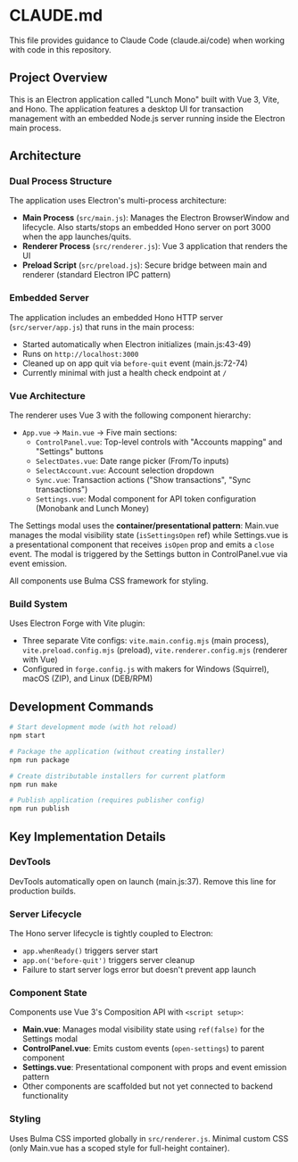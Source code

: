 # CLAUDE.md

This file provides guidance to Claude Code (claude.ai/code) when working with code in this repository.

## Project Overview

This is an Electron application called "Lunch Mono" built with Vue 3, Vite, and Hono. The application features a desktop UI for transaction management with an embedded Node.js server running inside the Electron main process.

## Architecture

### Dual Process Structure

The application uses Electron's multi-process architecture:

- **Main Process** (`src/main.js`): Manages the Electron BrowserWindow and lifecycle. Also starts/stops an embedded Hono server on port 3000 when the app launches/quits.
- **Renderer Process** (`src/renderer.js`): Vue 3 application that renders the UI
- **Preload Script** (`src/preload.js`): Secure bridge between main and renderer (standard Electron IPC pattern)

### Embedded Server

The application includes an embedded Hono HTTP server (`src/server/app.js`) that runs in the main process:
- Started automatically when Electron initializes (main.js:43-49)
- Runs on `http://localhost:3000`
- Cleaned up on app quit via `before-quit` event (main.js:72-74)
- Currently minimal with just a health check endpoint at `/`

### Vue Architecture

The renderer uses Vue 3 with the following component hierarchy:
- `App.vue` → `Main.vue` → Five main sections:
  - `ControlPanel.vue`: Top-level controls with "Accounts mapping" and "Settings" buttons
  - `SelectDates.vue`: Date range picker (From/To inputs)
  - `SelectAccount.vue`: Account selection dropdown
  - `Sync.vue`: Transaction actions ("Show transactions", "Sync transactions")
  - `Settings.vue`: Modal component for API token configuration (Monobank and Lunch Money)

The Settings modal uses the **container/presentational pattern**: Main.vue manages the modal visibility state (`isSettingsOpen` ref) while Settings.vue is a presentational component that receives `isOpen` prop and emits a `close` event. The modal is triggered by the Settings button in ControlPanel.vue via event emission.

All components use Bulma CSS framework for styling.

### Build System

Uses Electron Forge with Vite plugin:
- Three separate Vite configs: `vite.main.config.mjs` (main process), `vite.preload.config.mjs` (preload), `vite.renderer.config.mjs` (renderer with Vue)
- Configured in `forge.config.js` with makers for Windows (Squirrel), macOS (ZIP), and Linux (DEB/RPM)

## Development Commands

```bash
# Start development mode (with hot reload)
npm start

# Package the application (without creating installer)
npm run package

# Create distributable installers for current platform
npm run make

# Publish application (requires publisher config)
npm run publish
```

## Key Implementation Details

### DevTools
DevTools automatically open on launch (main.js:37). Remove this line for production builds.

### Server Lifecycle
The Hono server lifecycle is tightly coupled to Electron:
- `app.whenReady()` triggers server start
- `app.on('before-quit')` triggers server cleanup
- Failure to start server logs error but doesn't prevent app launch

### Component State
Components use Vue 3's Composition API with `<script setup>`:
- **Main.vue**: Manages modal visibility state using `ref(false)` for the Settings modal
- **ControlPanel.vue**: Emits custom events (`open-settings`) to parent component
- **Settings.vue**: Presentational component with props and event emission pattern
- Other components are scaffolded but not yet connected to backend functionality

### Styling
Uses Bulma CSS imported globally in `src/renderer.js`. Minimal custom CSS (only Main.vue has a scoped style for full-height container).
